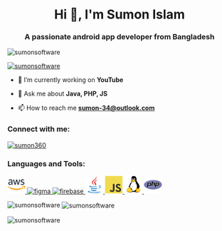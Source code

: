 <h1 align="center">Hi 👋, I'm Sumon Islam</h1>
<h3 align="center">A passionate android app developer from Bangladesh</h3>

<p align="left"> <img src="https://komarev.com/ghpvc/?username=sumonsoftware&label=Profile%20views&color=0e75b6&style=flat" alt="sumonsoftware" /> </p>

<p align="left"> <a href="https://github.com/ryo-ma/github-profile-trophy"><img src="https://github-profile-trophy.vercel.app/?username=sumonsoftware" alt="sumonsoftware" /></a> </p>

- 🔭 I’m currently working on **YouTube**

- 💬 Ask me about **Java, PHP, JS**

- 📫 How to reach me **sumon-34@outlook.com**

<h3 align="left">Connect with me:</h3>
<p align="left">
<a href="[https://www.youtube.com/c/sumon360](https://www.youtube.com/@Sumonbd-360)" target="blank"><img align="center" src="https://raw.githubusercontent.com/rahuldkjain/github-profile-readme-generator/master/src/images/icons/Social/youtube.svg" alt="sumon360" height="30" width="40" /></a>
</p>

<h3 align="left">Languages and Tools:</h3>
<p align="left"> <a href="https://aws.amazon.com" target="_blank" rel="noreferrer"> <img src="https://raw.githubusercontent.com/devicons/devicon/master/icons/amazonwebservices/amazonwebservices-original-wordmark.svg" alt="aws" width="40" height="40"/> </a> <a href="https://www.figma.com/" target="_blank" rel="noreferrer"> <img src="https://www.vectorlogo.zone/logos/figma/figma-icon.svg" alt="figma" width="40" height="40"/> </a> <a href="https://firebase.google.com/" target="_blank" rel="noreferrer"> <img src="https://www.vectorlogo.zone/logos/firebase/firebase-icon.svg" alt="firebase" width="40" height="40"/> </a> <a href="https://www.java.com" target="_blank" rel="noreferrer"> <img src="https://raw.githubusercontent.com/devicons/devicon/master/icons/java/java-original.svg" alt="java" width="40" height="40"/> </a> <a href="https://developer.mozilla.org/en-US/docs/Web/JavaScript" target="_blank" rel="noreferrer"> <img src="https://raw.githubusercontent.com/devicons/devicon/master/icons/javascript/javascript-original.svg" alt="javascript" width="40" height="40"/> </a> <a href="https://www.linux.org/" target="_blank" rel="noreferrer"> <img src="https://raw.githubusercontent.com/devicons/devicon/master/icons/linux/linux-original.svg" alt="linux" width="40" height="40"/> </a> <a href="https://www.php.net" target="_blank" rel="noreferrer"> <img src="https://raw.githubusercontent.com/devicons/devicon/master/icons/php/php-original.svg" alt="php" width="40" height="40"/> </a> </p>

<p><img align="left" src="https://github-readme-stats.vercel.app/api/top-langs?username=sumonsoftware&show_icons=true&locale=en&layout=compact" alt="sumonsoftware" /></p>

<p>&nbsp;<img align="center" src="https://github-readme-stats.vercel.app/api?username=sumonsoftware&show_icons=true&locale=en" alt="sumonsoftware" /></p>

<p><img align="center" src="https://github-readme-streak-stats.herokuapp.com/?user=sumonsoftware&" alt="sumonsoftware" /></p>
